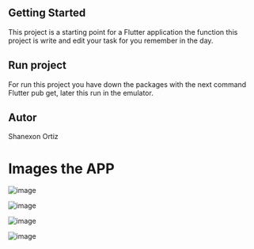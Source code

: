 ## Getting Started

This project is a starting point for a Flutter application the function this project is write and edit your task for you remember in the day.

## Run project


For run this project you have down the packages with the next command Flutter pub get, later this run in the emulator. 

## Autor

Shanexon Ortiz 

# Images the APP

![image](https://github.com/shanexon98/to_do/assets/70789896/b70d0cf6-9348-43b7-9550-6b316e42cf7a)


![image](https://github.com/shanexon98/to_do/assets/70789896/2cad54ed-892a-47d5-b5c0-545764da7ccd)


![image](https://github.com/shanexon98/to_do/assets/70789896/5cb38fdb-f7a7-4fb2-bf35-b6fb27aab1a7)

![image](https://github.com/shanexon98/to_do/assets/70789896/9d020096-240b-42d7-b635-a53967eaf421)


